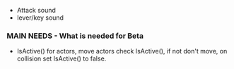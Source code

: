 - Attack sound
- lever/key sound

### MAIN NEEDS - What is needed for Beta
- IsActive() for actors, move actors check IsActive(), if not don't move, on collision set IsActive() to false.